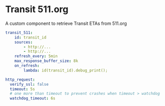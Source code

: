 # Transit 511.org

A custom component to retrieve Transit ETAs from 511.org

```yaml
transit_511:
    id: transit_id
    sources:
        - http://...
        - http://...
    refresh_every: 5min
    max_response_buffer_size: 8k
    on_refresh:
        lambda: id(transit_id).debug_print();

http_request:
  verify_ssl: false
  timeout: 5s
  # one more than timeout to prevent crashes when timeout > watchdog
  watchdog_timeout: 6s
```
